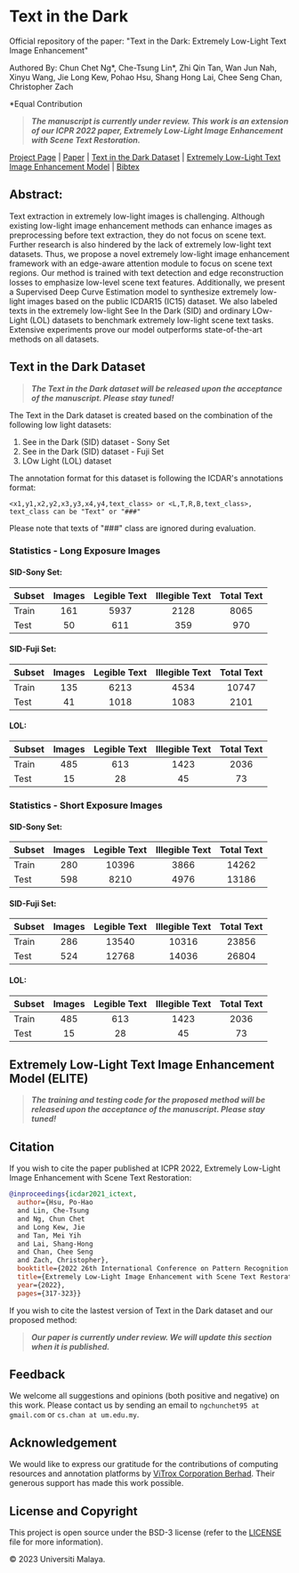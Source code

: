 # Text in the Dark

Official repository of the paper: "Text in the Dark: Extremely Low-Light Text Image
Enhancement"

Authored By:
Chun Chet Ng*, Che-Tsung Lin*, Zhi Qin Tan, Wan Jun Nah, Xinyu Wang, Jie Long Kew, Pohao Hsu, Shang Hong Lai, Chee Seng Chan, Christopher Zach

*Equal Contribution

> ***The manuscript is currently under review. This work is an extension of our ICPR 2022 paper, Extremely Low-Light Image Enhancement with Scene Text Restoration.***

[Project Page]() | [Paper]() | [Text in the Dark Dataset](#text-in-the-dark-dataset) | [Extremely Low-Light Text Image Enhancement Model](#extremely-low-light-text-image-enhancement-model-elite) | [Bibtex](#citation)

## Abstract:
Text extraction in extremely low-light images is challenging. Although existing low-light image enhancement methods can enhance images as preprocessing before text extraction, they do not focus on scene text. Further research is also hindered by the lack of extremely low-light text datasets. Thus, we propose a novel extremely low-light image enhancement framework with an edge-aware attention module to focus on scene text regions. Our method is trained with text detection and edge reconstruction losses to
emphasize low-level scene text features. Additionally, we present a Supervised Deep Curve Estimation model to synthesize extremely low-light images based on the public ICDAR15 (IC15) dataset. We also labeled texts in the extremely low-light See In the Dark (SID) and ordinary LOw-Light (LOL) datasets to benchmark extremely low-light scene text tasks. Extensive experiments prove our model outperforms state-of-the-art methods on all datasets.

## Text in the Dark Dataset
> ***The Text in the Dark dataset will be released upon the acceptance of the manuscript. Please stay tuned!***

The Text in the Dark dataset is created based on the combination of the following low light datasets:

1. See in the Dark (SID) dataset - Sony Set
2. See in the Dark (SID) dataset - Fuji Set
3. LOw Light (LOL) dataset

The annotation format for this dataset is following the ICDAR's annotations format:

``<x1,y1,x2,y2,x3,y3,x4,y4,text_class> or <L,T,R,B,text_class>, text_class can be "Text" or "###"``

Please note that texts of "###" class are ignored during evaluation.

### Statistics - Long Exposure Images
#### SID-Sony Set:
| Subset | Images | Legible Text | Illegible Text | Total Text |
| :--- | :----: | :----: | :----: | :----: |
| Train | 161 | 5937 | 2128 | 8065 |
| Test | 50 | 611 | 359 | 970 |

#### SID-Fuji Set:
| Subset | Images | Legible Text | Illegible Text | Total Text |
| :--- | :----: | :----: | :----: | :----: |
| Train | 135 | 6213 | 4534 | 10747 |
| Test | 41 | 1018 | 1083 | 2101 |

#### LOL:
| Subset | Images | Legible Text | Illegible Text | Total Text |
| :--- | :----: | :----: | :----: | :----: |
| Train | 485 | 613 | 1423 | 2036 |
| Test | 15 | 28 | 45 | 73 |

### Statistics - Short Exposure Images
#### SID-Sony Set:
| Subset | Images | Legible Text | Illegible Text | Total Text |
| :--- | :----: | :----: | :----: | :----: |
| Train | 280 | 10396 | 3866 | 14262 |
| Test | 598 | 8210 | 4976 | 13186 |

#### SID-Fuji Set:
| Subset | Images | Legible Text | Illegible Text | Total Text |
| :--- | :----: | :----: | :----: | :----: |
| Train | 286 | 13540 | 10316 | 23856 |
| Test | 524 | 12768 | 14036 | 26804 |

#### LOL:
| Subset | Images | Legible Text | Illegible Text | Total Text |
| :--- | :----: | :----: | :----: | :----: |
| Train | 485 | 613 | 1423 | 2036 |
| Test | 15 | 28 | 45 | 73 |


## Extremely Low-Light Text Image Enhancement Model (ELITE)
> ***The training and testing code for the proposed method will be released upon the acceptance of the manuscript. Please stay tuned!***

## Citation
If you wish to cite the paper published at ICPR 2022, Extremely Low-Light Image Enhancement with Scene Text Restoration:

```bibtex
@inproceedings{icdar2021_ictext,
  author={Hsu, Po-Hao
  and Lin, Che-Tsung
  and Ng, Chun Chet
  and Long Kew, Jie
  and Tan, Mei Yih
  and Lai, Shang-Hong
  and Chan, Chee Seng
  and Zach, Christopher},
  booktitle={2022 26th International Conference on Pattern Recognition (ICPR)}, 
  title={Extremely Low-Light Image Enhancement with Scene Text Restoration}, 
  year={2022},
  pages={317-323}}
```

If you wish to cite the lastest version of Text in the Dark dataset and our proposed method:

> ***Our paper is currently under review. We will update this section when it is published.***

## Feedback
We welcome all suggestions and opinions (both positive and negative) on this work. Please contact us by sending an email to `ngchunchet95 at gmail.com` or `cs.chan at um.edu.my`.

## Acknowledgement
We would like to express our gratitude for the contributions of computing resources and annotation platforms by [ViTrox Corporation Berhad](https://www.vitrox.com/). Their generous support has made this work possible.

## License and Copyright
This project is open source under the BSD-3 license (refer to the [LICENSE](LICENSE.txt) file for more information).

&#169; 2023 Universiti Malaya.
